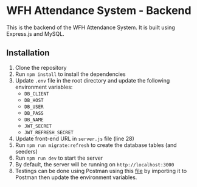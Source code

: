 # WFH Attendance System - Backend

This is the backend of the WFH Attendance System. It is built using Express.js and MySQL.

## Installation

1. Clone the repository
2. Run `npm install` to install the dependencies
3. Update `.env` file in the root directory and update the following environment variables:
    - `DB_CLIENT`
    - `DB_HOST`
    - `DB_USER`
    - `DB_PASS`
    - `DB_NAME`
    - `JWT_SECRET`
    - `JWT_REFRESH_SECRET`
4. Update front-end URL in `server.js` file (line 28)
5. Run `npm run migrate:refresh` to create the database tables (and seeders)
6. Run `npm run dev` to start the server
7. By default, the server will be running on `http://localhost:3000`
8. Testings can be done using Postman using this [file](./Postman%20Collection.postman_collection.json) by importing it to Postman then update the environment variables.
